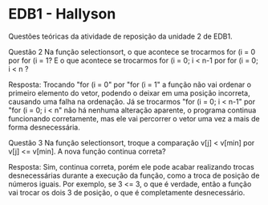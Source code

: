 # EDB1 - Hallyson
Questões teóricas da atividade de reposição da unidade 2 de EDB1.


Questão 2
Na função selectionsort, o que acontece se trocarmos for (i = 0 por for (i = 1? E o que acontece se trocarmos for (i = 0; i < n-1 por for (i = 0; i < n ?

Resposta:
Trocando "for (i = 0" por "for (i = 1" a função não vai ordenar o primeiro elemento do vetor, podendo o deixar em uma posição incorreta, causando uma falha na ordenação.
Já se trocarmos "for (i = 0; i < n-1" por "for (i = 0; i < n" não há nenhuma alteração aparente, o programa continua funcionando corretamente, mas ele vai percorrer o vetor uma vez a mais de forma desnecessária.


Questão 3
Na função selectionsort, troque a comparação v[j] < v[min] por v[j] <= v[min]. A nova função continua correta?

Resposta:
Sim, continua correta, porém ele pode acabar realizando trocas desnecessárias durante a execução da função, como a troca de posição de números iguais. Por exemplo, se 3 <= 3, o que é verdade, então a função vai trocar os dois 3 de posição, o que é completamente desnecessário.
